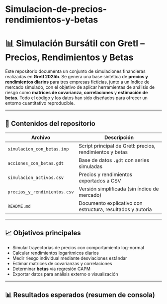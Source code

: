 # Simulacion-de-precios-rendimientos-y-betas
# 📊 Simulación Bursátil con Gretl – Precios, Rendimientos y Betas

Este repositorio documenta un conjunto de simulaciones financieras realizadas en **Gretl 2025b**. Se genera una base sintética de **precios y rendimientos diarios** para tres empresas ficticias, junto a un índice de mercado simulado, con el objetivo de aplicar herramientas de análisis de riesgo como **matrices de covarianza**, **correlaciones** y **estimación de betas**. Todo el código y los datos han sido diseñados para ofrecer un entorno cuantitativo reproducible.

---

## 🔧 Contenidos del repositorio

| Archivo                        | Descripción                                                |
|-------------------------------|-------------------------------------------------------------|
| `simulacion_con_betas.inp`    | Script principal de Gretl: precios, rendimientos y betas    |
| `acciones_con_betas.gdt`      | Base de datos `.gdt` con series simuladas                   |
| `simulacion_activos.csv`      | Precios y rendimientos exportados a CSV                     |
| `precios_y_rendimientos.csv`  | Versión simplificada (sin índice de mercado)                |
| `README.md`                   | Documento explicativo con estructura, resultados y autoría  |

---

## 📈 Objetivos principales

- Simular trayectorias de precios con comportamiento log-normal
- Calcular rendimientos logarítmicos diarios
- Medir riesgo individual mediante desviaciones estándar
- Estimar matrices de covarianzas y correlaciones
- Determinar **betas** vía regresión CAPM
- Exportar datos para análisis externo o visualización

---

## 📊 Resultados esperados (resumen de consola)
